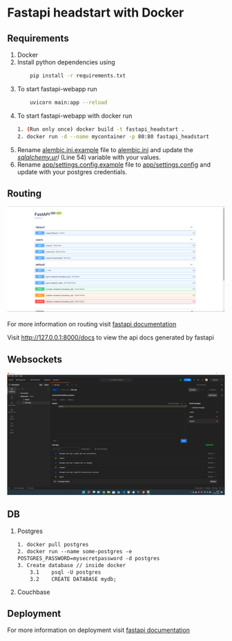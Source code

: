 # Fastapi headstart with Docker



## Requirements
1. Docker
2. Install python dependencies using 
    ```bash  
        pip install -r requirements.txt 
    ```
3. To start fastapi-webapp run
    ```bash  
        uvicorn main:app --reload 
    ```
4. To start fastapi-webapp with docker run
    ```bash  
    1. (Run only once) docker build -t fastapi_headstart .
    2. docker run -d --name mycontainer -p 80:80 fastapi_headstart
    ```
5. Rename <u>alembic.ini.example</u> file to <u>alembic.ini</u> and update the <i><u>sqlalchemy.ur</u>l</i> (Line 54) variable with your values.
6. Rename <u>app/settings.config.example</u> file to <u>app/settings.config</u> and update with your postgres credentials.


## Routing
<img src="assets/api_docs.png">
<br>
<br>
For more information on routing visit <a href="https://fastapi.tiangolo.com/tutorial/bigger-applications/">fastapi documentation</a>

Visit http://127.0.0.1:8000/docs to view the api docs generated by fastapi

## Websockets
<img src="assets/postman_websocket.png">


## DB
1. Postgres
    ```
    1. docker pull postgres
    2. docker run --name some-postgres -e POSTGRES_PASSWORD=mysecretpassword -d postgres
    3. Create database // inside docker 
        3.1    psql -U postgres
        3.2    CREATE DATABASE mydb;
    ```
2. Couchbase
## Deployment
For more information on deployment visit <a href="https://fastapi.tiangolo.com/deployment/docker/">fastapi documentation</a>


